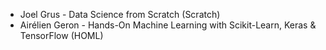 - Joel Grus - Data Science from Scratch (Scratch)
- Airélien Geron - Hands-On Machine Learning with Scikit-Learn, Keras & TensorFlow (HOML)
